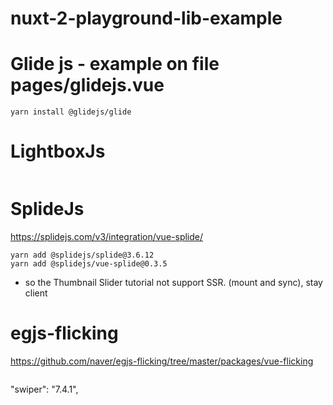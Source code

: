# nuxt-2-playground-lib-example

# Glide js - example on file pages/glidejs.vue

```
yarn install @glidejs/glide
```

# LightboxJs

```

```

# SplideJs

https://splidejs.com/v3/integration/vue-splide/

```
yarn add @splidejs/splide@3.6.12
yarn add @splidejs/vue-splide@0.3.5

```

- so the Thumbnail Slider tutorial not support SSR. (mount and sync), stay client

# egjs-flicking

https://github.com/naver/egjs-flicking/tree/master/packages/vue-flicking

```

```

"swiper": "7.4.1",
